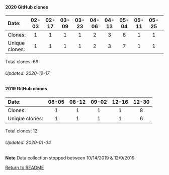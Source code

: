 #### 2020 GitHub clones
Date:		  |  02-03   |       02-17   |       03-09   |       03-23   |       04-06   |       04-13   |       05-04   |       05-11   |       05-25   |       07-13   |       07-20   |       07-27   |  08-03  |  08-10  |  08-24  |  08-31  |  09-07  |  09-14  |  09-21  |  09-28  |  10-05  |  10-19  |  10-26  |  11-02  |  11-30
|:---     |:---:  |:---:  |:---:  |:---:  |:---:  |:---:  |:---:  |:---:  |:---:  |:---:  |:---:  |:---:  |:---:  |:---:  |:---:  |:---:  |:---:  |:---:  |:---:  |:---:  |:---:  |:---:  |:---:  |:---:  |:---:
Clones:		  |  1       |       1       |       1       |       1       |       2       |       3       |       8       |       1       |       1       |       1       |       1       |       9       |  1      |  4      |  1      |  1      |  3      |  2      |  1      |  4      |  2      |  2      |  3      |  12     |  3
Unique            clones:  |  1       |       1       |       1       |       1       |       2       |       3       |       7       |       1       |       1       |       1       |       1       |       9  |      1  |      4  |      1  |      1  |      3  |      2  |      1  |      4  |      2  |      2  |      3  |      9  |      3

Total clones: 69
###### Updated: 2020-12-17

#### 2019 GitHub clones
Date:    |        08-05   |       08-12   |  09-02  |  12-16 | 12-30
|:---    |:---:   |:---:  |:---:  |:---: |:---:
Clones:  |        1       |       1       |  1      |  1 | 8 
Unique   clones:  |       1       |       1  |      1  |      1 | 6 

Total clones: 12
###### Updated: 2020-01-04
**Note**  Data collection stopped between 10/14/2019 & 12/9/2019

[Return to README](https://github.com/BradleyA/pi-video/blob/master/README.md)
